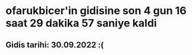 # ofarukbicer'in gidisine son 4 gun 16 saat 29 dakika 57 saniye kaldi

## Gidis tarihi: 30.09.2022 :(